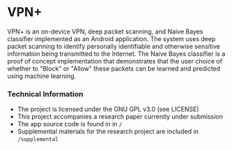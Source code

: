 # VPN+
VPN+ is an on-device VPN, deep packet scanning, and Naive Bayes classifier implemented as an Android application.  The system uses deep packet scanning to identify personally identifiable and otherwise sensitive information being transmitted to the Internet.  The Naive Bayes classifier is a proof of concept implementation that demonstrates that the user choice of whether to "Block" or "Allow" these packets can be learned and predicted using machine learning.

### Technical Information ###
* The project is licensed under the GNU GPL v3.0 (see LICENSE)
* This project accompanies a research paper currently under submission
* The app source code is found in in `/`
* Supplemental materials for the research project are included in `/supplemental`